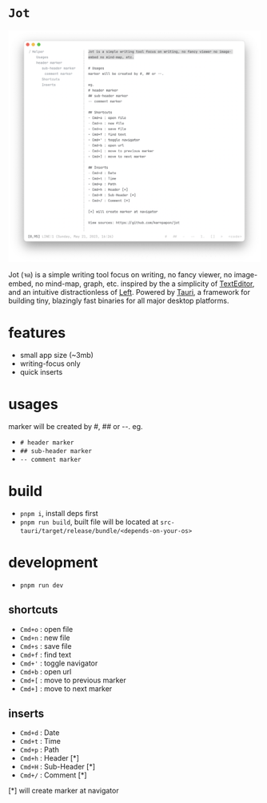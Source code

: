 # `Jot`

<img src="src/assets/ss2.png"/>

Jot (จด) is a simple writing tool focus on writing, no fancy viewer, no image-embed, no mind-map, graph, etc. inspired by the a simplicity of [TextEditor](https://support.apple.com/en-ae/guide/textedit/welcome/mac), and an intuitive distractionless of [Left](https://github.com/hundredrabbits/Left). Powered by [Tauri](https://tauri.app), a framework for building tiny, blazingly fast binaries for all major desktop platforms.

# features

- small app size (~3mb)
- writing-focus only
- quick inserts

# usages

marker will be created by #, ## or --.
eg.

- `# header marker`
- `## sub-header marker`
- `-- comment marker`

# build

- `pnpm i`, install deps first
- `pnpm run build`, built file will be located at `src-tauri/target/release/bundle/<depends-on-your-os>`

# development

- `pnpm run dev`

## shortcuts

- `Cmd+o` : open file
- `Cmd+n` : new file
- `Cmd+s` : save file
- `Cmd+f` : find text
- `Cmd+'` : toggle navigator
- `Cmd+b` : open url
- `Cmd+[` : move to previous marker
- `Cmd+]` : move to next marker

## inserts

- `Cmd+d` : Date
- `Cmd+t` : Time
- `Cmd+p` : Path
- `Cmd+h` : Header [*]
- `Cmd+H` : Sub-Header [*]
- `Cmd+/` : Comment [*]

[*] will create marker at navigator
